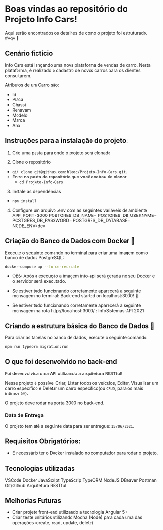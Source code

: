 # Boas vindas ao repositório do Projeto Info Cars!
Aqui serão encontrados os detalhes de como o projeto foi estruturado. #vqv 🚀


## Cenário fictício
Info Cars está lançando uma nova plataforma de vendas de carro. Nesta plataforma, é realizado o cadastro de novos carros para os clientes consultarem.

Atributos de um Carro são:
- Id
- Placa
- Chassi
- Renavam
- Modelo
- Marca
- Ano


## Instruções para a instalação do projeto:
1. Crie uma pasta para onde o projeto será clonado

2. Clone o repositório
  * `git clone git@github.com:hleoc/Projeto-Info-Cars.git`.
  * Entre na pasta do repositório que você acabou de clonar:
    * `cd Projeto-Info-Cars`

3. Instale as dependências
  * `npm install`

4. Configure um arquivo .env com as seguintes variáveis de ambiente
APP_PORT=3000
POSTGRES_DB_NAME=
POSTGRES_DB_USERNAME=
POSTGRES_DB_PASSWORD=
POSTGRES_DB_DATABASE=
NODE_ENV=dev

## Criação do Banco de Dados com Docker 🐳
Execute o seguinte comando no terminal para criar uma imagem com o banco de dados PostgreSQL:

```bash
docker-compose up --force-recreate
```
- OBS: Após a execução a imagem info-api será gerada no seu Docker e o servidor será executado.

- Se estiver tudo funcionando corretamente aparecerá a seguinte mensagem no terminal: Back-end started on localhost:3000! 🚀

- Se estiver tudo funcionando corretamente aparecerá a seguinte mensagem na rota http://localhost:3000/ : InfoSistemas-API 2021

## Criando a estrutura básica do Banco de Dados 🐘
Para criar as tabelas no banco de dados, execute o seguinte comando:

```bash
npm run typeorm migration:run
```

## O que foi desenvolvido no back-end
Foi desenvolvida uma API utilizando a arquitetura RESTful!

Nesse projeto é possível Criar, Listar todos os veículos, Editar, Visualizar um carro específico e Deletar um carro específico(ou `CRUD`, para os mais íntimos 😜).

O projeto deve rodar na porta 3000 no back-end.


### Data de Entrega
O projeto tem até a seguinte data para ser entregue: `15/06/2021`.


## Requisitos Obrigatórios:
- É necessário ter o Docker instalado no computador para rodar o projeto. 


## Tecnologias utilizadas
VSCode
Docker
JavaScript
TypeScrip
TypeORM
NodeJS
DBeaver
Postman
Git/Github
Arquitetura RESTful


## Melhorias Futuras
- Criar projeto front-end utilizando a tecnologia Angular 5+
- Criar teste unitários utilizando Mocha (Node) para cada uma das operações (create, read, update, delete)
